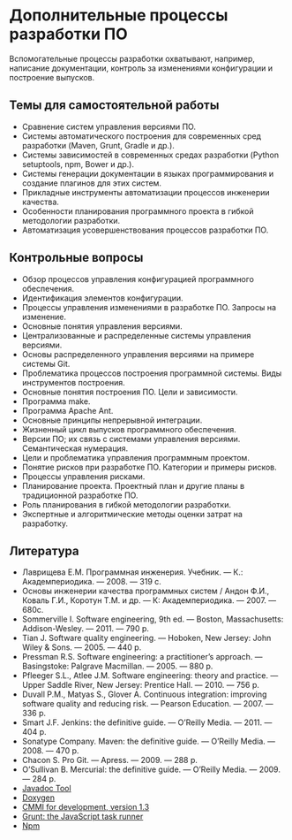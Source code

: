 # Дополнительные процессы разработки ПО

Вспомогательные процессы разработки охватывают, например, написание документации, контроль за
изменениями конфигурации и построение выпусков.

<!--list-->

## Темы для самостоятельной работы

  * Сравнение систем управления версиями ПО.
  * Системы автоматического построения для современных сред разработки (Maven, Grunt, Gradle и др.).
  * Системы зависимостей в современных средах разработки (Python setuptools, npm, Bower и др.).
  * Системы генерации документации в языках программирования и создание плагинов для этих систем.
  * Прикладные инструменты автоматизации процессов инженерии качества.
  * Особенности планирования программного проекта в гибкой методологии разработки.
  * Автоматизация усовершенствования процессов разработки ПО.

## Контрольные вопросы

  * Обзор процессов управления конфигурацией программного обеспечения.
  * Идентификация элементов конфигурации.
  * Процессы управления изменениями в разработке ПО. Запросы на изменение.
  * Основные понятия управления версиями.
  * Централизованные и распределенные системы управления версиями.
  * Основы распределенного управления версиями на примере системы Git.
  * Проблематика процессов построения программной системы. Виды инструментов построения.
  * Основные понятия построения ПО. Цели и зависимости.
  * Программа make.
  * Программа Apache Ant.
  * Основные принципы непрерывной интеграции.
  * Жизненный цикл выпусков программного обеспечения.
  * Версии ПО; их связь с системами управления версиями. Семантическая нумерация.
  * Цели и проблематика управления программным проектом.
  * Понятие рисков при разработке ПО. Категории и примеры рисков.
  * Процессы управления рисками.
  * Планирование проекта. Проектный план и другие планы в традиционной разработке ПО.
  * Роль планирования в гибкой методологии разработки.
  * Экспертные и алгоритмические методы оценки затрат на разработку.

## Литература

  * Лаврищева Е.М. Программная инженерия. Учебник. — К.: Академпериодика. — 2008. — 319 с.
  * Основы инженерии качества программных систем / Андон Ф.И., Коваль Г.И., Коротун Т.М. и др. — К: Академпериодика. — 2007. — 680с.
  * Sommerville I. Software engineering, 9th ed. — Boston, Massachusetts: Addison-Wesley. — 2011. — 790 p.
  * Tian J. Software quality engineering. — Hoboken, New Jersey: John Wiley & Sons. — 2005. — 440 p.
  * Pressman R.S. Software engineering: a practitioner’s approach. — Basingstoke: Palgrave Macmillan. — 2005. — 880 p.
  * Pfleeger S.L., Atlee J.M. Software engineering: theory and practice. — Upper Saddle River, New Jersey: Prentice Hall. — 2010. — 756 p.
  * Duvall P.M., Matyas S., Glover A. Continuous integration: improving software quality and reducing risk. — Pearson Education. — 2007. — 336 p.
  * Smart J.F. Jenkins: the definitive guide. — O’Reilly Media. — 2011. — 404 p.
  * Sonatype Company. Maven: the definitive guide. — O’Reilly Media. — 2008. — 470 p.
  * Chacon S. Pro Git. — Apress. — 2009. — 288 p.
  * O’Sullivan B. Mercurial: the definitive guide. — O’Reilly Media. — 2009. — 284 p.
  * [Javadoc Tool][javadoc]
  * [Doxygen][doxygen]
  * [CMMI for development, version 1.3][cmmi]
  * [Grunt: the JavaScript task runner][grunt]
  * [Npm][npm]

[javadoc]: http://www.oracle.com/technetwork/java/javase/documentation/javadoc-137458.html
[doxygen]: http://www.stack.nl/~dimitri/doxygen/
[cmmi]: http://resources.sei.cmu.edu/library/asset-view.cfm?assetID=9661
[grunt]: https://gruntjs.com/
[npm]: https://www.npmjs.com/
